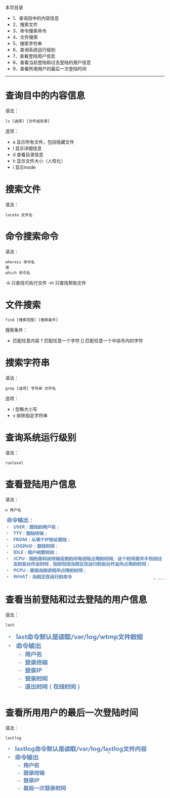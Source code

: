 本页目录
- 1、查询目中的内容信息
- 2、搜索文件
- 3、命令搜索命令
- 4、文件搜索
- 5、搜索字符串
- 6、查询系统运行级别
- 7、查看登陆用户信息
- 8、查看当前登陆和过去登陆的用户信息
- 9、查看所用用户的最后一次登陆时间

----------


# 查询目中的内容信息

语法：
```
ls [选择] [文件或目录]
```
选项：
- a 显示所有文件，包括隐藏文件
- l 显示详细信息
- d 查看目录信息
- h 显示文件大小（人性化）
- i 显示inode


# 搜索文件 
语法：
```
locate 文件名
```

# 命令搜索命令
语法：
```
whereis 命令名
或
which 命令名
```
-b 只查找可执行文件
-m 只查找帮助文件

# 文件搜索
```
find [搜索范围] [搜索条件]
```
搜索条件：
* 匹配任意内容
? 匹配任意一个字符
[] 匹配任意一个中括号内的字符


# 搜索字符串
语法：
```
grep [选项] 字符串 文件名
```
选项：
- i 忽略大小写
- v 排除指定字符串

# 查询系统运行级别
语法：
```
runlevel
```
# 查看登陆用户信息
语法：
```
w 用户名
```
![](image/4-1.png) 

# 查看当前登陆和过去登陆的用户信息
语法：
```
last
```
![](image/4-2.png) 
# 查看所用用户的最后一次登陆时间
语法：
```
lastlog
```
![](image/4-3.png) 